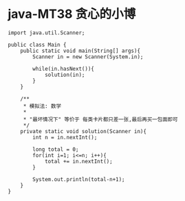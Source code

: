 # java-MT38 贪心的小博


    import java.util.Scanner;
    
    public class Main {
        public static void main(String[] args){
            Scanner in = new Scanner(System.in);
    
            while(in.hasNext()){
                solution(in);
            }
        }
    
        /**
         * 模拟法: 数学
         *
         * "最坏情况下" 等价于 每类卡片都只差一张,最后再买一包面即可
         */
        private static void solution(Scanner in){
            int n = in.nextInt();
    
            long total = 0;
            for(int i=1; i<=n; i++){
                total += in.nextInt();
            }
    
            System.out.println(total-n+1);
        }
    }

  

